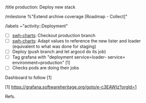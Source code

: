 /title production: Deploy new <project> stack

/milestone %"Extend archive coverage [Roadmap - Collect]"

/labels ~"activity::Deployment"


- [ ] [swh-charts](https://gitlab.softwareheritage.org/swh/infra/ci-cd/swh-charts/-/blob/production/swh/values/production.yaml?ref_type=heads#L126): Checkout production branch
- [ ] [swh-charts](https://gitlab.softwareheritage.org/swh/infra/ci-cd/swh-charts/-/blob/production/swh/values/production.yaml?ref_type=heads#L143): Adapt values to reference the new lister and loader (equivalent to what was done for staging)
- [ ] Deploy (push branch and let argocd do its job)
- [ ] Tag grafana with "deployment service=loader-<project> service=<lister-project> environment=production" [1]
- [ ] Checks pods are doing their jobs

Dashboard to follow [1]

[1] https://grafana.softwareheritage.org/goto/e-c3EAWIz?orgId=1

Refs. <issue>
